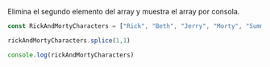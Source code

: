 Elimina el segundo elemento del array y muestra el array por consola.
```js
const RickAndMortyCharacters = ["Rick", "Beth", "Jerry", "Morty", "Summer", "Lapiz Lopez"];

rickAndMortyCharacters.splice(1,1)

console.log(rickAndMortyCharacters)
```